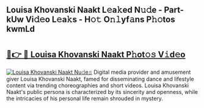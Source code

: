 ## Louisa Khovanski Naakt L𝚎a𝚔ed N𝚞𝚍e - Part-kUw Vi𝚍𝚎o L𝚎a𝚔s - H𝚘𝚝 O𝚗𝚕yf𝚊ns P𝚑𝚘tos kwmLd

# <h2><a href="http://kfeskx7.oniu.top/?m=Louisa+Khovanski+Naakt">🔗👉 🔴 Louisa Khovanski Naakt P𝚑ot𝚘𝚜 V𝚒d𝚎o</a></h2>

[![Louisa Khovanski Naakt Nu𝚍e𝚜](https://i.imgur.com/0qMVB7G.gif)](http://kfeskx7.oniu.top/?m=Louisa+Khovanski+Naakt)
Digital media provider and amusement giver Louisa Khovanski Naakt, famed for disseminating dance and lifestyle content via trending choreographies and short videos. Louisa Khovanski Naakt's public persona is characterized by its sincerity and openness, while the intricacies of his personal life remain shrouded in mystery.  
